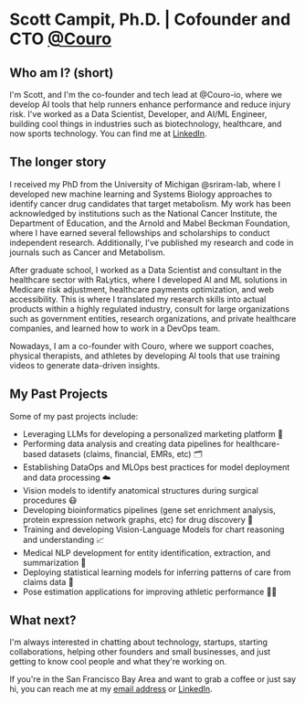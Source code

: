 # Scott Campit, Ph.D. | Cofounder and CTO [@Couro](https://www.couro.io/)

## Who am I? (short)
I'm Scott, and I'm the co-founder and tech lead at @Couro-io, where we develop AI tools that help runners enhance performance and reduce injury risk. I've worked as a Data Scientist, Developer, and AI/ML Engineer, building cool things in industries such as biotechnology, healthcare, and now sports technology. You can find me at [LinkedIn](https://www.linkedin.com/in/scottcampit/).

## The longer story
I received my PhD from the University of Michigan @sriram-lab, where I developed new machine learning and Systems Biology approaches to identify cancer drug candidates that target metabolism. My work has been acknowledged by institutions such as the National Cancer Institute, the Department of Education, and the Arnold and Mabel Beckman Foundation, where I have earned several fellowships and scholarships to conduct independent research. Additionally, I've published my research and code in journals such as Cancer and Metabolism.
    
After graduate school, I worked as a Data Scientist and consultant in the healthcare sector with RaLytics, where I developed AI and ML solutions in Medicare risk adjustment, healthcare payments optimization, and web accessibility. This is where I translated my research skills into actual products within a highly regulated industry, consult for large organizations such as government entities, research organizations, and private healthcare companies, and learned how to work in a DevOps team.   

Nowadays, I am a co-founder with Couro, where we support coaches, physical therapists, and athletes by developing AI tools that use training videos to generate data-driven insights. 

## My Past Projects
Some of my past projects include:
* Leveraging LLMs for developing a personalized marketing platform 📧
* Performing data analysis and creating data pipelines for healthcare-based datasets (claims, financial, EMRs, etc) 🗂️
* Establishing DataOps and MLOps best practices for model deployment and data processing ☁️
* Vision models to identify anatomical structures during surgical procedures 😷
* Developing bioinformatics pipelines (gene set enrichment analysis, protein expression network graphs, etc) for drug discovery 💊
* Training and developing Vision-Language Models for chart reasoning and understanding 📈 
* Medical NLP development for entity identification, extraction, and summarization 📄
* Deploying statistical learning models for inferring patterns of care from claims data 🏥
* Pose estimation applications for improving athletic performance 🏃‍♀️

## What next?
I'm always interested in chatting about technology, startups, starting collaborations, helping other founders and small businesses, and just getting to know cool people and what they're working on. 

If you're in the San Francisco Bay Area and want to grab a coffee or just say hi, you can reach me at my [email address](scottcampit@gmail.com) or [LinkedIn](https://www.linkedin.com/in/scottcampit/).
